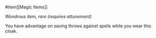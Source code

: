 #item[[Magic Items]]

*Wondrous item, rare (requires attunement)*

You have advantage on saving throws against spells while you wear this cloak.
